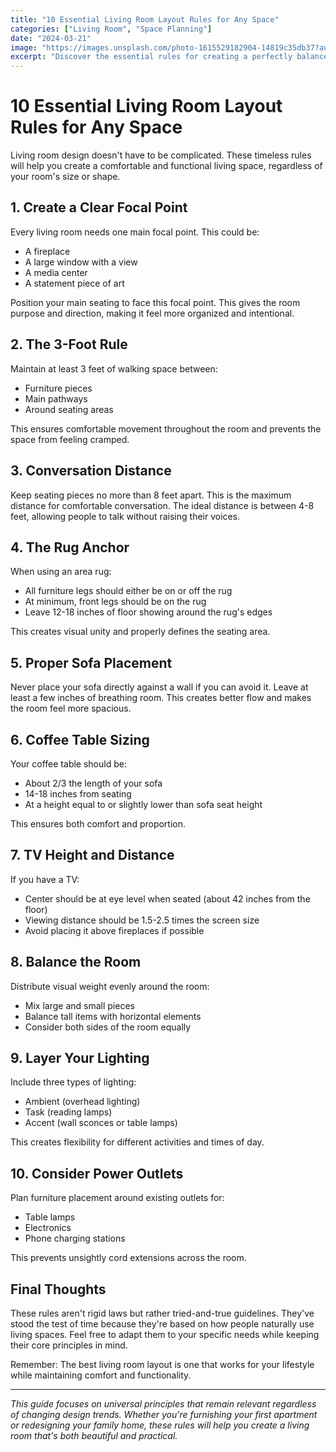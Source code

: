 ```yaml
---
title: "10 Essential Living Room Layout Rules for Any Space"
categories: ["Living Room", "Space Planning"]
date: "2024-03-21"
image: "https://images.unsplash.com/photo-1615529182904-14819c35db37?auto=format&fit=crop&q=80&w=1920"
excerpt: "Discover the essential rules for creating a perfectly balanced and functional living room layout, regardless of your space's size or shape."
---
```


# 10 Essential Living Room Layout Rules for Any Space

Living room design doesn't have to be complicated. These timeless rules will help you create a comfortable and functional living space, regardless of your room's size or shape.

## 1. Create a Clear Focal Point

Every living room needs one main focal point. This could be:
- A fireplace
- A large window with a view
- A media center
- A statement piece of art

Position your main seating to face this focal point. This gives the room purpose and direction, making it feel more organized and intentional.

## 2. The 3-Foot Rule

Maintain at least 3 feet of walking space between:
- Furniture pieces
- Main pathways
- Around seating areas

This ensures comfortable movement throughout the room and prevents the space from feeling cramped.

## 3. Conversation Distance

Keep seating pieces no more than 8 feet apart. This is the maximum distance for comfortable conversation. The ideal distance is between 4-8 feet, allowing people to talk without raising their voices.

## 4. The Rug Anchor

When using an area rug:
- All furniture legs should either be on or off the rug
- At minimum, front legs should be on the rug
- Leave 12-18 inches of floor showing around the rug's edges

This creates visual unity and properly defines the seating area.

## 5. Proper Sofa Placement

Never place your sofa directly against a wall if you can avoid it. Leave at least a few inches of breathing room. This creates better flow and makes the room feel more spacious.

## 6. Coffee Table Sizing

Your coffee table should be:
- About 2/3 the length of your sofa
- 14-18 inches from seating
- At a height equal to or slightly lower than sofa seat height

This ensures both comfort and proportion.

## 7. TV Height and Distance

If you have a TV:
- Center should be at eye level when seated (about 42 inches from the floor)
- Viewing distance should be 1.5-2.5 times the screen size
- Avoid placing it above fireplaces if possible

## 8. Balance the Room

Distribute visual weight evenly around the room:
- Mix large and small pieces
- Balance tall items with horizontal elements
- Consider both sides of the room equally

## 9. Layer Your Lighting

Include three types of lighting:
- Ambient (overhead lighting)
- Task (reading lamps)
- Accent (wall sconces or table lamps)

This creates flexibility for different activities and times of day.

## 10. Consider Power Outlets

Plan furniture placement around existing outlets for:
- Table lamps
- Electronics
- Phone charging stations

This prevents unsightly cord extensions across the room.

## Final Thoughts

These rules aren't rigid laws but rather tried-and-true guidelines. They've stood the test of time because they're based on how people naturally use living spaces. Feel free to adapt them to your specific needs while keeping their core principles in mind.

Remember: The best living room layout is one that works for your lifestyle while maintaining comfort and functionality.

---

*This guide focuses on universal principles that remain relevant regardless of changing design trends. Whether you're furnishing your first apartment or redesigning your family home, these rules will help you create a living room that's both beautiful and practical.*
